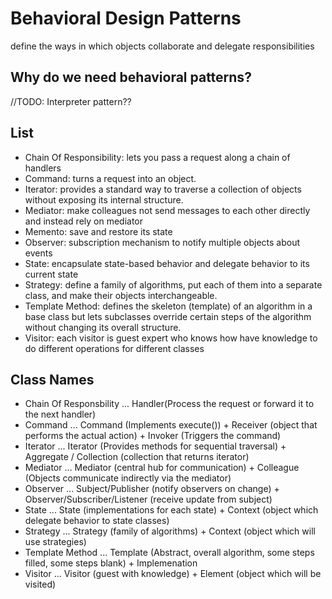 # Behavioral Design Patterns

define the ways in which objects collaborate and delegate responsibilities

## Why do we need behavioral patterns?

//TODO: Interpreter pattern??

## List
- Chain Of Responsibility: lets you pass a request along a chain of handlers
- Command: turns a request into an object.
- Iterator: provides a standard way to traverse a collection of objects without exposing its internal structure.
- Mediator: make colleagues not send messages to each other directly and instead rely on mediator
- Memento: save and restore its state
- Observer: subscription mechanism to notify multiple objects about events
- State: encapsulate state-based behavior and delegate behavior to its current state
- Strategy: define a family of algorithms, put each of them into a separate class, and make their objects interchangeable.
- Template Method: defines the skeleton (template) of an algorithm in a base class but lets subclasses override certain steps of the algorithm without changing its overall structure.
- Visitor: each visitor is guest expert who knows how have knowledge to do different operations for different classes


## Class Names
- Chain Of Responsbility ... Handler(Process the request or forward it to the next handler) 
- Command ... Command (Implements execute()) + Receiver (object that performs the actual action) + Invoker (Triggers the command)
- Iterator ... Iterator (Provides methods for sequential traversal) + Aggregate / Collection (collection that returns iterator)
- Mediator ... Mediator (central hub for communication) + Colleague (Objects communicate indirectly via the mediator)
- Observer ... Subject/Publisher (notify observers on change) + Observer/Subscriber/Listener (receive update from subject)
- State ... State (implementations for each state) + Context (object which delegate behavior to state classes)
- Strategy ... Strategy (family of algorithms) + Context (object which will use strategies)
- Template Method ...  Template (Abstract, overall algorithm, some steps filled, some steps blank) + Implemenation
- Visitor ... Visitor (guest with knowledge) + Element (object which will be visited)


